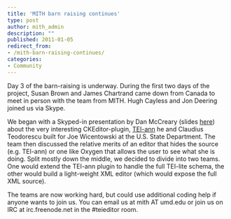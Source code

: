 ```yaml
---
title: 'MITH barn raising continues'
type: post
author: mith_admin
description: ""
published: 2011-01-05
redirect_from: 
- /mith-barn-raising-continues/
categories:
- Community
---
```

Day 3 of the barn-raising is underway. During the first two days of the project, Susan Brown and James Chartrand came down from Canada to meet in person with the team from MITH. Hugh Cayless and Jon Deering joined us via Skype.

We began with a Skyped-in presentation by Dan McCreary (slides [here](http://bit.ly/TEIannPPT)) about the very interesting CKEditor-plugin, [TEI-ann](http://web.archive.org/web/20120116153450/http://sourceforge.net:80/projects/teiann/) he and Claudius Teodorescu built for Joe Wicentowski at the U.S. State Department. The team then discussed the relative merits of an editor that hides the source (e.g. TEI-ann) or one like Oxygen that allows the user to see what she is doing. Split mostly down the middle, we decided to divide into two teams. One would extend the TEI-ann plugin to handle the full TEI-lite schema, the other would build a light-weight XML editor (which would expose the full XML source).

The teams are now working hard, but could use additional coding help if anyone wants to join us. You can email us at mith AT umd.edu or join us on IRC at irc.freenode.net in the #teieditor room.
